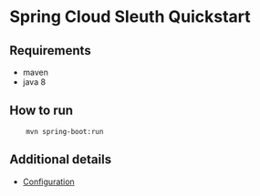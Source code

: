 # Spring Cloud Sleuth Quickstart

## Requirements

 * maven
 * java 8
 
## How to run

```
    mvn spring-boot:run
```

## Additional details

* [Configuration](src/main/resources/application.yml)
